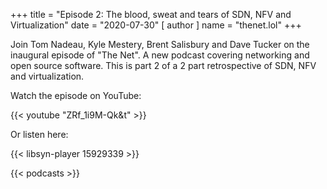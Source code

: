+++
title = "Episode 2: The blood, sweat and tears of SDN, NFV and Virtualization"
date = "2020-07-30"
[ author ]
  name = "thenet.lol"
+++

Join Tom Nadeau, Kyle Mestery, Brent Salisbury and Dave Tucker on the inaugural episode of "The Net". A new podcast covering networking and open source software. This is part 2 of a 2 part retrospective of SDN, NFV and virtualization.

Watch the episode on YouTube:

{{< youtube "ZRf_1i9M-Qk&t" >}}

Or listen here:

{{< libsyn-player 15929339 >}}

{{< podcasts >}}